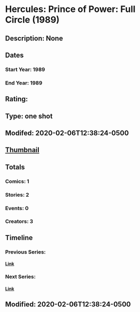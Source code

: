 # Hercules: Prince of Power: Full Circle (1989)
## Description: None
## Dates
### Start Year: 1989
### End Year: 1989
## Rating: 
## Type: one shot
## Modifed: 2020-02-06T12:38:24-0500
## [Thumbnail](http://i.annihil.us/u/prod/marvel/i/mg/b/40/image_not_available.jpg)
## Totals
### Comics: 1
### Stories: 2
### Events: 0
### Creators: 3
## Timeline
### Previous Series: 
#### [Link]()
### Next Series: 
#### [Link]()
## Modified: 2020-02-06T12:38:24-0500